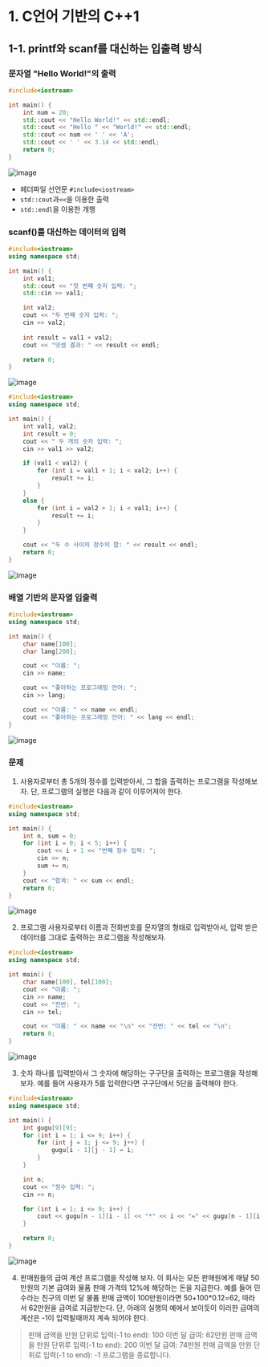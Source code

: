 # 1. C언어 기반의 C++1
## 1-1. printf와 scanf를 대신하는 입출력 방식
### 문자열 "Hello World!"의 출력
```c++
#include<iostream>

int main() {
	int num = 20;
	std::cout << "Hello World!" << std::endl;
	std::cout << "Hello " << "World!" << std::endl;
	std::cout << num << ' ' << 'A';
	std::cout << ' ' << 3.14 << std::endl;
	return 0;
}
```
![image](https://github.com/user-attachments/assets/7000c642-a585-4901-9cd3-bd4fd88942c1)

* 헤더파일 선언문 `#include<iostream>`
* `std::cout`과`<<`을 이용한 출력
* `std::endl`을 이용한 개행


### scanf()를 대신하는 데이터의 입력
```c++
#include<iostream>
using namespace std;

int main() {
	int val1;
	std::cout << "첫 번째 숫자 입력: ";
	std::cin >> val1;

	int val2;
	cout << "두 번째 숫자 입력: ";
	cin >> val2;
	
	int result = val1 + val2;
	cout << "덧셈 결과: " << result << endl;

	return 0;
}
```
![image](https://github.com/user-attachments/assets/7bc1faf7-4944-4473-b328-caef93f65463)

```c++
#include<iostream>
using namespace std;

int main() {
	int val1, val2;
	int result = 0;
	cout << " 두 개의 숫자 입력: ";
	cin >> val1 >> val2;

	if (val1 < val2) {
		for (int i = val1 + 1; i < val2; i++) {
			result += i;
		}
	}
	else {
		for (int i = val2 + 1; i < val1; i++) {
			result += i;
		}
	}

	cout << "두 수 사이의 정수의 합: " << result << endl;
	return 0;
}
```
![image](https://github.com/user-attachments/assets/ee55e933-c546-4172-9be6-fe21cc8ea30c)


### 배열 기반의 문자열 입출력
```c++
#include<iostream>
using namespace std;

int main() {
	char name[100];
	char lang[200];

	cout << "이름: ";
	cin >> name;

	cout << "좋아하는 프로그래밍 언어: ";
	cin >> lang;

	cout << "이름: " << name << endl;
	cout << "좋아하는 프로그래밍 언어: " << lang << endl;
}
```
![image](https://github.com/user-attachments/assets/7b2ce092-e3d5-4f7e-b735-77efd0ec6747)


### 문제
1. 사용자로부터 총 5개의 정수를 입력받아서, 그 합을 출력하는 프로그램을 작성해보자. 단, 프로그램의 실행은 다음과 같이 이루어져야 한다.
```c++
#include<iostream>
using namespace std;

int main() {
	int n, sum = 0;
	for (int i = 0; i < 5; i++) {
		cout << i + 1 << "번째 정수 입력: ";
		cin >> n;
		sum += n;
	}
	cout << "합계: " << sum << endl;
	return 0;
}
```
![image](https://github.com/user-attachments/assets/38abaaab-45e7-417a-a947-599849efd062)

2. 프로그램 사용자로부터 이름과 전화번호를 문자열의 형태로 입력받아서, 입력 받은 데이터를 그대로 출력하는 프로그램을 작성해보자.
```c++
#include<iostream>
using namespace std;

int main() {
	char name[100], tel[100];
	cout << "이름: ";
	cin >> name;
	cout << "전번: ";
	cin >> tel;

	cout << "이름: " << name << "\n" << "전번: " << tel << "\n";
	return 0;
}
```
![image](https://github.com/user-attachments/assets/22853e58-bf14-47f4-bc7e-0ff5daf3bc02)


3. 숫자 하나를 입력받아서 그 숫자에 해당하는 구구단을 출력하는 프로그램을 작성해보자. 예를 들어 사용자가 5를 입력한다면 구구단에서 5단을 출력해야 한다.
```c++
#include<iostream>
using namespace std;

int main() {
	int gugu[9][9];
	for (int i = 1; i <= 9; i++) {
		for (int j = 1; j <= 9; j++) {
			gugu[i - 1][j - 1] = i;
		}
	}

	int n;
	cout << "정수 입력: ";
	cin >> n;

	for (int i = 1; i <= 9; i++) {
		cout << gugu[n - 1][i - 1] << "*" << i << "=" << gugu[n - 1][i - 1] * i << endl;
	}

	return 0;
}
```
![image](https://github.com/user-attachments/assets/ea030da2-ea22-4adb-8846-93742068232b)


4. 판매원들의 급여 계산 프로그램을 작성해 보자. 이 회사는 모든 판매원에게 매달 50만원의 기본 급여와 물품 판매 가격의 12%에 해당하는 돈을 지급한다. 예를 들어 민수라는 친구의 이번 달 물품 판매 금액이 100만원이라면 50+100*0.12=62, 따라서 62만원을 급여로 지급받는다. 단, 아래의 실행의 예에서 보이듯이 이러한 급여의 계산은 -1이 입력될때까지 계속 되어야 한다.
> 판매 금액을 만원 단위로 입력(-1 to end): 100
> 이번 달 급여: 62만원
> 판매 금액을 만원 단위루 입력(-1 to end): 200
> 이번 달 급여: 74만원
> 판매 금액을 만원 단위로 입력(-1 to end): -1
> 프로그램을 종료합니다.
